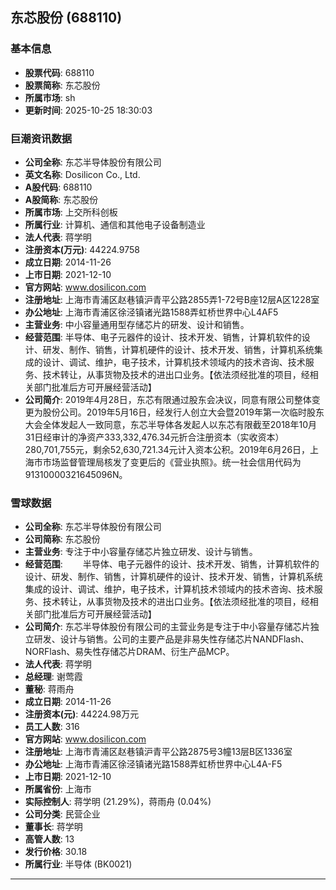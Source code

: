 ## 东芯股份 (688110)

### 基本信息

- **股票代码**: 688110
- **股票简称**: 东芯股份
- **所属市场**: sh
- **更新时间**: 2025-10-25 18:30:03

### 巨潮资讯数据

- **公司全称**: 东芯半导体股份有限公司
- **英文名称**: Dosilicon Co., Ltd.
- **A股代码**: 688110
- **A股简称**: 东芯股份
- **所属市场**: 上交所科创板
- **所属行业**: 计算机、通信和其他电子设备制造业
- **法人代表**: 蒋学明
- **注册资本(万元)**: 44224.9758
- **成立日期**: 2014-11-26
- **上市日期**: 2021-12-10
- **官方网站**: www.dosilicon.com
- **注册地址**: 上海市青浦区赵巷镇沪青平公路2855弄1-72号B座12层A区1228室
- **办公地址**: 上海市青浦区徐泾镇诸光路1588弄虹桥世界中心L4AF5
- **主营业务**: 中小容量通用型存储芯片的研发、设计和销售。
- **经营范围**: 半导体、电子元器件的设计、技术开发、销售，计算机软件的设计、研发、制作、销售，计算机硬件的设计、技术开发、销售，计算机系统集成的设计、调试、维护，电子技术，计算机技术领域内的技术咨询、技术服务、技术转让，从事货物及技术的进出口业务。【依法须经批准的项目，经相关部门批准后方可开展经营活动】
- **公司简介**: 2019年4月28日，东芯有限通过股东会决议，同意有限公司整体变更为股份公司。2019年5月16日，经发行人创立大会暨2019年第一次临时股东大会全体发起人一致同意，东芯半导体各发起人以东芯有限截至2018年10月31日经审计的净资产333,332,476.34元折合注册资本（实收资本）280,701,755元，剩余52,630,721.34元计入资本公积。2019年6月26日，上海市市场监督管理局核发了变更后的《营业执照》。统一社会信用代码为91310000321645096N。

### 雪球数据

- **公司全称**: 东芯半导体股份有限公司
- **公司简称**: 东芯股份
- **主营业务**: 专注于中小容量存储芯片独立研发、设计与销售。
- **经营范围**: 　　半导体、电子元器件的设计、技术开发、销售，计算机软件的设计、研发、制作、销售，计算机硬件的设计、技术开发、销售，计算机系统集成的设计、调试、维护，电子技术，计算机技术领域内的技术咨询、技术服务、技术转让，从事货物及技术的进出口业务。【依法须经批准的项目，经相关部门批准后方可开展经营活动】
- **公司简介**: 东芯半导体股份有限公司的主营业务是专注于中小容量存储芯片独立研发、设计与销售。公司的主要产品是非易失性存储芯片NANDFlash、NORFlash、易失性存储芯片DRAM、衍生产品MCP。
- **法人代表**: 蒋学明
- **总经理**: 谢莺霞
- **董秘**: 蒋雨舟
- **成立日期**: 2014-11-26
- **注册资本(元)**: 44224.98万元
- **员工人数**: 316
- **官方网站**: www.dosilicon.com
- **注册地址**: 上海市青浦区赵巷镇沪青平公路2875号3幢13层B区1336室
- **办公地址**: 上海市青浦区徐泾镇诸光路1588弄虹桥世界中心L4A-F5
- **上市日期**: 2021-12-10
- **所属省份**: 上海市
- **实际控制人**: 蒋学明 (21.29%)，蒋雨舟 (0.04%)
- **公司分类**: 民营企业
- **董事长**: 蒋学明
- **高管人数**: 13
- **发行价格**: 30.18
- **所属行业**: 半导体 (BK0021)

---